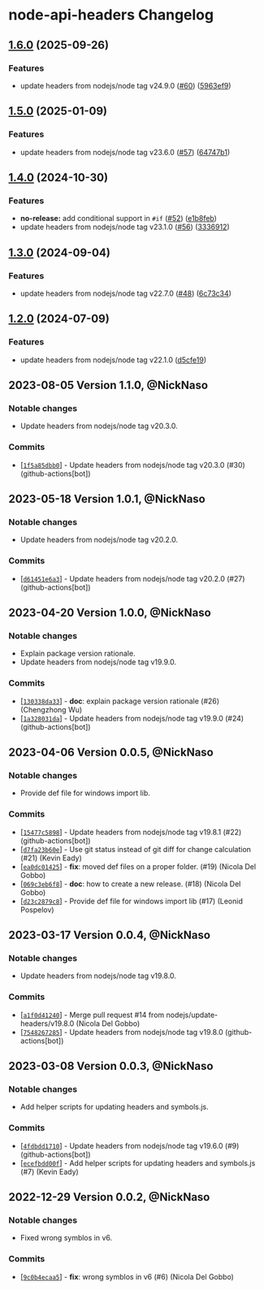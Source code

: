 # node-api-headers Changelog

## [1.6.0](https://github.com/nodejs/node-api-headers/compare/v1.5.0...v1.6.0) (2025-09-26)


### Features

* update headers from nodejs/node tag v24.9.0 ([#60](https://github.com/nodejs/node-api-headers/issues/60)) ([5963ef9](https://github.com/nodejs/node-api-headers/commit/5963ef9937c8f6bd8f33cb45c50f70bd9cbc0ffd))

## [1.5.0](https://github.com/nodejs/node-api-headers/compare/v1.4.0...v1.5.0) (2025-01-09)


### Features

* update headers from nodejs/node tag v23.6.0 ([#57](https://github.com/nodejs/node-api-headers/issues/57)) ([64747b1](https://github.com/nodejs/node-api-headers/commit/64747b17a73e8356ed606d1b4dccb626804777f2))

## [1.4.0](https://github.com/nodejs/node-api-headers/compare/v1.3.0...v1.4.0) (2024-10-30)


### Features

* **no-release:** add conditional support in `#if` ([#52](https://github.com/nodejs/node-api-headers/issues/52)) ([e1b8feb](https://github.com/nodejs/node-api-headers/commit/e1b8feb060cf85522538ec1b8a1d6eb782620022))
* update headers from nodejs/node tag v23.1.0 ([#56](https://github.com/nodejs/node-api-headers/issues/56)) ([3336912](https://github.com/nodejs/node-api-headers/commit/33369124c7f8a670422a0c5a27ad149da83ed8d6))

## [1.3.0](https://github.com/nodejs/node-api-headers/compare/v1.2.0...v1.3.0) (2024-09-04)


### Features

* update headers from nodejs/node tag v22.7.0 ([#48](https://github.com/nodejs/node-api-headers/issues/48)) ([6c73c34](https://github.com/nodejs/node-api-headers/commit/6c73c34b72e836531530f863eac315bd42e4569e))

## [1.2.0](https://github.com/nodejs/node-api-headers/compare/node-api-headers-v1.1.0...node-api-headers-v1.2.0) (2024-07-09)


### Features

* update headers from nodejs/node tag v22.1.0 ([d5cfe19](https://github.com/nodejs/node-api-headers/commit/d5cfe19da8b974ca35764dd1c73b91d57cd3c4ce))

## 2023-08-05 Version 1.1.0, @NickNaso

### Notable changes

- Update headers from nodejs/node tag v20.3.0.

### Commits

- \[[`1f5a85dbb0`](https://github.com/nodejs/node-api-headers/commit/1f5a85dbb0)] - Update headers from nodejs/node tag v20.3.0 (#30) (github-actions\[bot])

## 2023-05-18 Version 1.0.1, @NickNaso

### Notable changes

- Update headers from nodejs/node tag v20.2.0.

### Commits

- \[[`d61451e6a3`](https://github.com/nodejs/node-api-headers/commit/d61451e6a3)] - Update headers from nodejs/node tag v20.2.0 (#27) (github-actions\[bot])

## 2023-04-20 Version 1.0.0, @NickNaso

### Notable changes

- Explain package version rationale.
- Update headers from nodejs/node tag v19.9.0.

### Commits

- \[[`130338da33`](https://github.com/nodejs/node-api-headers/commit/130338da33)] - **doc**: explain package version rationale (#26) (Chengzhong Wu)
- \[[`1a328031da`](https://github.com/nodejs/node-api-headers/commit/1a328031da)] - Update headers from nodejs/node tag v19.9.0 (#24) (github-actions\[bot])

## 2023-04-06 Version 0.0.5, @NickNaso

### Notable changes

- Provide def file for windows import lib.

### Commits

- \[[`15477c5898`](https://github.com/nodejs/node-api-headers/commit/15477c5898)] - Update headers from nodejs/node tag v19.8.1 (#22) (github-actions\[bot])
- \[[`d7fa23b60e`](https://github.com/nodejs/node-api-headers/commit/d7fa23b60e)] - Use git status instead of git diff for change calculation (#21) (Kevin Eady)
- \[[`ea0dc01425`](https://github.com/nodejs/node-api-headers/commit/ea0dc01425)] - **fix**: moved def files on a proper folder. (#19) (Nicola Del Gobbo)
- \[[`069c3eb6f8`](https://github.com/nodejs/node-api-headers/commit/069c3eb6f8)] - **doc**: how to create a new release. (#18) (Nicola Del Gobbo)
- \[[`d23c2879c8`](https://github.com/nodejs/node-api-headers/commit/d23c2879c8)] - Provide def file for windows import lib (#17) (Leonid Pospelov)

## 2023-03-17 Version 0.0.4, @NickNaso

### Notable changes

- Update headers from nodejs/node tag v19.8.0.

### Commits

- \[[`a1f0d41240`](https://github.com/nodejs/node-api-headers/commit/a1f0d41240)] - Merge pull request #14 from nodejs/update-headers/v19.8.0 (Nicola Del Gobbo)
- \[[`7548267285`](https://github.com/nodejs/node-api-headers/commit/7548267285)] - Update headers from nodejs/node tag v19.8.0 (github-actions\[bot])

## 2023-03-08 Version 0.0.3, @NickNaso

### Notable changes

- Add helper scripts for updating headers and symbols.js.

### Commits

- \[[`4fdbdd1710`](https://github.com/nodejs/node-api-headers/commit/4fdbdd1710)] - Update headers from nodejs/node tag v19.6.0 (#9) (github-actions\[bot])
- \[[`ecefbdd00f`](https://github.com/nodejs/node-api-headers/commit/ecefbdd00f)] - Add helper scripts for updating headers and symbols.js (#7) (Kevin Eady)

## 2022-12-29 Version 0.0.2, @NickNaso

### Notable changes

- Fixed wrong symblos in v6.

### Commits

- \[[`9c0b4ecaa5`](https://github.com/nodejs/node-api-headers/commit/9c0b4ecaa5)] - **fix**: wrong symblos in v6 (#6) (Nicola Del Gobbo)
